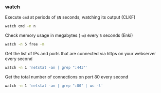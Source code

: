 ### watch
Execute `cmd` at periods of `$N` seconds, watching its output (CLKF)
```sh
watch cmd -n n
```
Check memory usage in megabytes (`-m`) every `5` seconds (Enki)
```sh
watch -n 5 free -m
```
Get the list of IPs and ports that are connected via https on your webserver every second
```sh
watch -n 1 'netstat -an | grep ":443"'
```
Get the total number of connections on port 80 every second
```sh
watch -n 1 'netstat -an | grep ":80" | wc -l'
```

